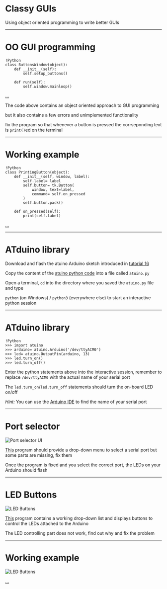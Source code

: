<!--

                  Copyright (C)  2017  Leonard Göhrs.
   Permission is granted to copy, distribute and/or modify this document
    under the terms of the GNU Free Documentation License, Version 1.3
     or any later version published by the Free Software Foundation;
  with no Invariant Sections, no Front-Cover Texts, and no Back-Cover Texts.
      A copy of the license is included in the file "LICENSE-FDL.txt".

-->

Classy GUIs
===========

Using object oriented programming to
write better GUIs

---

OO GUI programming
==================

    !Python
    class ButtonsWindow(object):
        def __init__(self):
            self.setup_buttons()

        def run(self):
            self.window.mainloop()

[…][code_buttons_skeleton]

The code above contains an object oriented approach
to GUI programming

but it also contains a few errors and unimplemented
functionality

fix the program so that whenever a button is pressed
the corrseponding text is `print()`ed on the terminal

---

Working example
===============

    !Python
    class PrintingButton(object):
        def __init__(self, window, label):
            self.label= label
            self.button= tk.Button(
                window, text=label,
                command= self.on_pressed
            )
            self.button.pack()

        def on_pressed(self):
            print(self.label)

[…][code_buttons]

---

ATduino library
===============

Download and flash the atuino Arduino sketch
introduced in [tutorial 16][ref_atuino_ino]

Copy the content of the
[atuino python code][code_atuino_py]
into a file called `atuino.py`

Open a terminal, `cd` into the directory where
you saved the `atuino.py` file and type

`python` (on Windows) / `python3` (everywhere else)
to start an interactive python session

---

ATduino library
===============

    !Python
    >>> import atuino
    >>> arduino= atuino.Arduino('/dev/ttyACM0')
    >>> led= atuino.OutputPin(arduino, 13)
    >>> led.turn_on()
    >>> led.turn_off()

Enter the python statements above into the
interactive session, remember to replace
`/dev/ttyACM0` with the actual name of your
serial port

The `led.turn_on`/`led.turn_off` statements
should turn the on-board LED on/off

_Hint:_ You can use the
[Arduino IDE][img_port_name] to find the
name of your serial port

---

Port selector
=============

![Port selector UI](images/21_port_selector.png)

[This][code_lc_selector] program should provide a
drop-down menu to select a serial port
but some parts are missing, fix them

Once the program is fixed and you select the correct
port, the LEDs on your Arduino should flash

---

LED Buttons
===========

![LED Buttons](images/21_led_buttons.png)

[This][code_lc_button] program contains a working
drop-down list and displays buttons to control
the LEDs attached to the Arduino

The LED controlling part does not
work, find out why and fix the problem

---

Working example
===============

![LED Buttons](images/21_led_buttons.png)

[…][code_lc]

[code_buttons_skeleton]: examples/21_printing_buttons_skeleton.py
[code_buttons]: examples/21_printing_buttons.py
[code_atuino_py]: examples/21_atuino.py
[code_lc_selector]: examples/21_light_center_selector.py
[code_lc_button]: examples/21_light_center_button.py
[code_lc]: examples/21_light_center.py

[img_port_name]: images/16_port_name.png

[ref_atuino_ino]: 16-snekduino.html#slide_2
